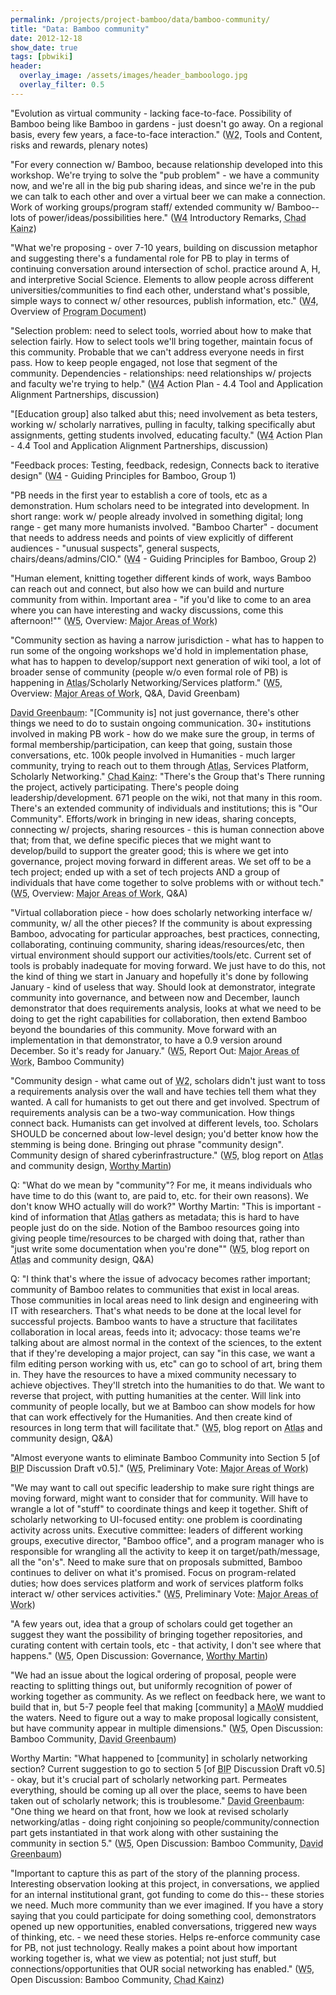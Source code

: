 ```yaml
---
permalink: /projects/project-bamboo/data/bamboo-community/
title: "Data: Bamboo community"
date: 2012-12-18
show_date: true
tags: [pbwiki]
header:
  overlay_image: /assets/images/header_bamboologo.jpg
  overlay_filter: 0.5
---
```

<p>"Evolution as virtual community - lacking face-to-face. Possibility of Bamboo being like Bamboo in gardens - just doesn't go away. On a regional basis, every few years, a face-to-face interaction." (<span class="glossary-term" title="Workshop 2 (Oct. 15-18, 2008) brought participants together to discuss the Directions that emerged from the data analysis conducted on the wiki. Participants suggested questions and issues for each Direction, and formed groups to delve further into their chosen Direction, including what aspects are within the scope of Project Bamboo, what Demonstrators would be helpful, and what the plan should be for the working group."><abbr title="Workshop 2 (Oct. 15-18, 2008) brought participants together to discuss the Directions that emerged from the data analysis conducted on the wiki. Participants suggested questions and issues for each Direction, and formed groups to delve further into their chosen Direction, including what aspects are within the scope of Project Bamboo, what Demonstrators would be helpful, and what the plan should be for the working group.">W2</abbr></span>, Tools and Content, risks and rewards, plenary notes)</p>
<p>"For every connection w/ Bamboo, because relationship developed into this workshop. We're trying to solve the "pub problem" - we have a community now, and we're all in the big pub sharing ideas, and since we're in the pub we can talk to each other and over a virtual beer we can make a connection. Work of working groups/program staff/ extended community w/ Bamboo-- lots of power/ideas/possibilities here." (<span class="glossary-term" title="Workshop 4 (April 16 - 18, 2009) included conversations about the discussion draft of the Bamboo Program Document, straw polls about interest in the program draft's areas of focus, and action plans by the groups that formed out of the straw polls."><abbr title="Workshop 4 (April 16 - 18, 2009) included conversations about the discussion draft of the Bamboo Program Document, straw polls about interest in the program draft's areas of focus, and action plans by the groups that formed out of the straw polls.">W4</abbr></span> Introductory Remarks, <span class="glossary-term" title="Chad J. Kainz, Senior Director for Academic Technologies in Networking Services & Information Technologies at the University of Chicago (later, Asst. Chief IT Officer and Executive Director, Campus & Academic Services in IT Services) was a Co-Director and subsequently Principal Investigator for the Bamboo Planning Project."><abbr title="Chad J. Kainz, Senior Director for Academic Technologies in Networking Services & Information Technologies at the University of Chicago (later, Asst. Chief IT Officer and Executive Director, Campus & Academic Services in IT Services) was a Co-Director and subsequently Principal Investigator for the Bamboo Planning Project.">Chad Kainz</abbr></span>)</p>
<p>"What we're proposing - over 7-10 years, building on discussion metaphor and suggesting there's a fundamental role for PB to play in terms of continuing conversation around intersection of schol. practice around A, H, and interpretive Social Science. Elements to allow people across different universities/communities to find each other, understand what's possible, simple ways to connect w/ other resources, publish information, etc." (<span class="glossary-term" title="Workshop 4 (April 16 - 18, 2009) included conversations about the discussion draft of the Bamboo Program Document, straw polls about interest in the program draft's areas of focus, and action plans by the groups that formed out of the straw polls."><abbr title="Workshop 4 (April 16 - 18, 2009) included conversations about the discussion draft of the Bamboo Program Document, straw polls about interest in the program draft's areas of focus, and action plans by the groups that formed out of the straw polls.">W4</abbr></span>, Overview of <span class="glossary-term" title="The Bamboo Program Document (drafts published March-April 2009) was a an outline for a possible 7-10 year vision for the Bamboo Community, discussed at Workshop 4."><abbr title="The Bamboo Program Document (drafts published March-April 2009) was a an outline for a possible 7-10 year vision for the Bamboo Community, discussed at Workshop 4.">Program Document</abbr></span>)</p>
<p>"Selection problem: need to select tools, worried about how to make that selection fairly. How to select tools we'll bring together, maintain focus of this community. Probable that we can't address everyone needs in first pass. How to keep people engaged, not lose that segment of the community. Dependencies - relationships: need relationships w/ projects and faculty we're trying to help." (<span class="glossary-term" title="Workshop 4 (April 16 - 18, 2009) included conversations about the discussion draft of the Bamboo Program Document, straw polls about interest in the program draft's areas of focus, and action plans by the groups that formed out of the straw polls."><abbr title="Workshop 4 (April 16 - 18, 2009) included conversations about the discussion draft of the Bamboo Program Document, straw polls about interest in the program draft's areas of focus, and action plans by the groups that formed out of the straw polls.">W4</abbr></span> Action Plan - 4.4 Tool and Application Alignment Partnerships, discussion)</p>
<p>"[Education group] also talked abut this; need involvement as beta testers, working w/ scholarly narratives, pulling in faculty, talking specifically abut assignments, getting students involved, educating faculty." (<span class="glossary-term" title="Workshop 4 (April 16 - 18, 2009) included conversations about the discussion draft of the Bamboo Program Document, straw polls about interest in the program draft's areas of focus, and action plans by the groups that formed out of the straw polls."><abbr title="Workshop 4 (April 16 - 18, 2009) included conversations about the discussion draft of the Bamboo Program Document, straw polls about interest in the program draft's areas of focus, and action plans by the groups that formed out of the straw polls.">W4</abbr></span> Action Plan - 4.4 Tool and Application Alignment Partnerships, discussion)</p>
<p>"Feedback proces: Testing, feedback, redesign, Connects back to iterative design" (<span class="glossary-term" title="Workshop 4 (April 16 - 18, 2009) included conversations about the discussion draft of the Bamboo Program Document, straw polls about interest in the program draft's areas of focus, and action plans by the groups that formed out of the straw polls."><abbr title="Workshop 4 (April 16 - 18, 2009) included conversations about the discussion draft of the Bamboo Program Document, straw polls about interest in the program draft's areas of focus, and action plans by the groups that formed out of the straw polls.">W4</abbr></span> - Guiding Principles for Bamboo, Group 1)</p>
<p>"PB needs in the first year to establish a core of tools, etc as a demonstration. Hum scholars need to be integrated into development. In short range: work w/ people already involved in something digital; long range - get many more humanists involved. "Bamboo Charter" - document that needs to address needs and points of view explicitly of different audiences - "unusual suspects", general suspects, chairs/deans/admins/CIO."  (<span class="glossary-term" title="Workshop 4 (April 16 - 18, 2009) included conversations about the discussion draft of the Bamboo Program Document, straw polls about interest in the program draft's areas of focus, and action plans by the groups that formed out of the straw polls."><abbr title="Workshop 4 (April 16 - 18, 2009) included conversations about the discussion draft of the Bamboo Program Document, straw polls about interest in the program draft's areas of focus, and action plans by the groups that formed out of the straw polls.">W4</abbr></span> - Guiding Principles for Bamboo, Group 2)</p>
<p>"Human element, knitting together different kinds of work, ways Bamboo can reach out and connect, but also how we can build and nurture community from within. Important area - "if you'd like to come to an area where you can have interesting and wacky discussions, come this afternoon!"" (<span class="glossary-term" title="At Workshop 5 (June 17 - 19, 2009), participants discussed the draft Bamboo Implementation Proposal and the consortial model, and voted to ratify the proposed major areas of work."><abbr title="At Workshop 5 (June 17 - 19, 2009), participants discussed the draft Bamboo Implementation Proposal and the consortial model, and voted to ratify the proposed major areas of work.">W5</abbr></span>, Overview: <span class="glossary-term" title="The section of the draft Bamboo Implementation Proposal that addressed what Bamboo would do (scholarly networking, atlas, services platform, community). Discussed at workshop 5."><abbr title="The section of the draft Bamboo Implementation Proposal that addressed what Bamboo would do (scholarly networking, atlas, services platform, community). Discussed at workshop 5.">Major Areas of Work</abbr></span>)</p>
<p>"Community section as having a narrow jurisdiction - what has to happen to run some of the ongoing workshops we'd hold in implementation phase, what has to happen to develop/support next generation of wiki tool, a lot of broader sense of community (people w/o even formal role of PB) is happening in <span class="glossary-term" title="The Atlas was a somewhat amorphous piece of the Bamboo Implementation Plan. The long-term vision Bamboo Program Document stated that the Atlas would record and deliver community input (Scholarly Narratives, Tool examples, Content/Resource examples, Service Families, community-contributed references to information outside the formal bounds of Bamboo, etc.) in easily updated, linked, annotatable forms that may be mixed, matched, categorized, and re-categorized."><abbr title="The Atlas was a somewhat amorphous piece of the Bamboo Implementation Plan. The long-term vision Bamboo Program Document stated that the Atlas would record and deliver community input (Scholarly Narratives, Tool examples, Content/Resource examples, Service Families, community-contributed references to information outside the formal bounds of Bamboo, etc.) in easily updated, linked, annotatable forms that may be mixed, matched, categorized, and re-categorized.">Atlas</abbr></span>/Scholarly Networking/Services platform." (<span class="glossary-term" title="At Workshop 5 (June 17 - 19, 2009), participants discussed the draft Bamboo Implementation Proposal and the consortial model, and voted to ratify the proposed major areas of work."><abbr title="At Workshop 5 (June 17 - 19, 2009), participants discussed the draft Bamboo Implementation Proposal and the consortial model, and voted to ratify the proposed major areas of work.">W5</abbr></span>, Overview: <span class="glossary-term" title="The section of the draft Bamboo Implementation Proposal that addressed what Bamboo would do (scholarly networking, atlas, services platform, community). Discussed at workshop 5."><abbr title="The section of the draft Bamboo Implementation Proposal that addressed what Bamboo would do (scholarly networking, atlas, services platform, community). Discussed at workshop 5.">Major Areas of Work</abbr></span>, Q&A, David Greenbam)</p>
<p><span class="glossary-term" title="David Greenbaum, Director of Data Services at the University of California, Berkeley, was a Co-Director of the Bamboo Planning Project."><abbr title="David Greenbaum, Director of Data Services at the University of California, Berkeley, was a Co-Director of the Bamboo Planning Project.">David Greenbaum</abbr></span>: "[Community is] not just governance, there's other things we need to do to sustain ongoing communication. 30+ institutions involved in making PB work - how do we make sure the group, in terms of formal membership/participation, can keep that going, sustain those conversations, etc. 100k people involved in Humanities - much larger community, trying to reach out to them through <span class="glossary-term" title="The Atlas was a somewhat amorphous piece of the Bamboo Implementation Plan. The long-term vision Bamboo Program Document stated that the Atlas would record and deliver community input (Scholarly Narratives, Tool examples, Content/Resource examples, Service Families, community-contributed references to information outside the formal bounds of Bamboo, etc.) in easily updated, linked, annotatable forms that may be mixed, matched, categorized, and re-categorized."><abbr title="The Atlas was a somewhat amorphous piece of the Bamboo Implementation Plan. The long-term vision Bamboo Program Document stated that the Atlas would record and deliver community input (Scholarly Narratives, Tool examples, Content/Resource examples, Service Families, community-contributed references to information outside the formal bounds of Bamboo, etc.) in easily updated, linked, annotatable forms that may be mixed, matched, categorized, and re-categorized.">Atlas</abbr></span>, Services Platform, Scholarly Networking." <span class="glossary-term" title="Chad J. Kainz, Senior Director for Academic Technologies in Networking Services & Information Technologies at the University of Chicago (later, Asst. Chief IT Officer and Executive Director, Campus & Academic Services in IT Services) was a Co-Director and subsequently Principal Investigator for the Bamboo Planning Project."><abbr title="Chad J. Kainz, Senior Director for Academic Technologies in Networking Services & Information Technologies at the University of Chicago (later, Asst. Chief IT Officer and Executive Director, Campus & Academic Services in IT Services) was a Co-Director and subsequently Principal Investigator for the Bamboo Planning Project.">Chad Kainz</abbr></span>: "There's the Group that's There running the project, actively participating. There's people doing leadership/development. 671 people on the wiki, not that many in this room. There's an extended community of individuals and institutions; this is "Our Community". Efforts/work in bringing in new ideas, sharing concepts, connecting w/ projects, sharing resources - this is human connection above that; from that, we define specific pieces that we might want to develop/build to support the greater good; this is where we get into governance, project moving forward in different areas. We set off to be a tech project; ended up with a set of tech projects AND a group of individuals that have come together to solve problems with or without tech." (<span class="glossary-term" title="At Workshop 5 (June 17 - 19, 2009), participants discussed the draft Bamboo Implementation Proposal and the consortial model, and voted to ratify the proposed major areas of work."><abbr title="At Workshop 5 (June 17 - 19, 2009), participants discussed the draft Bamboo Implementation Proposal and the consortial model, and voted to ratify the proposed major areas of work.">W5</abbr></span>, Overview: <span class="glossary-term" title="The section of the draft Bamboo Implementation Proposal that addressed what Bamboo would do (scholarly networking, atlas, services platform, community). Discussed at workshop 5."><abbr title="The section of the draft Bamboo Implementation Proposal that addressed what Bamboo would do (scholarly networking, atlas, services platform, community). Discussed at workshop 5.">Major Areas of Work</abbr></span>, Q&A)</p>
<p>"Virtual collaboration piece - how does scholarly networking interface w/ community, w/ all the other pieces? If the community is about expressing Bamboo, advocating for particular approaches, best practices, connecting, collaborating, continuing community, sharing ideas/resources/etc, then virtual environment should support our activities/tools/etc. Current set of tools is probably inadequate for moving forward. We just have to do this, not the kind of thing we start in January and hopefully it's done by following January - kind of useless that way. Should look at demonstrator, integrate community into governance, and between now and December, launch demonstrator that does requirements analysis, looks at what we need to be doing to get the right capabilities for collaboration, then extend Bamboo beyond the boundaries of this community. Move forward with an implementation in that demonstrator, to have a 0.9 version around December. So it's ready for January." (<span class="glossary-term" title="At Workshop 5 (June 17 - 19, 2009), participants discussed the draft Bamboo Implementation Proposal and the consortial model, and voted to ratify the proposed major areas of work."><abbr title="At Workshop 5 (June 17 - 19, 2009), participants discussed the draft Bamboo Implementation Proposal and the consortial model, and voted to ratify the proposed major areas of work.">W5</abbr></span>, Report Out: <span class="glossary-term" title="The section of the draft Bamboo Implementation Proposal that addressed what Bamboo would do (scholarly networking, atlas, services platform, community). Discussed at workshop 5."><abbr title="The section of the draft Bamboo Implementation Proposal that addressed what Bamboo would do (scholarly networking, atlas, services platform, community). Discussed at workshop 5.">Major Areas of Work</abbr></span>, Bamboo Community)</p>
<p>"Community design - what came out of <span class="glossary-term" title="Workshop 2 (Oct. 15-18, 2008) brought participants together to discuss the Directions that emerged from the data analysis conducted on the wiki. Participants suggested questions and issues for each Direction, and formed groups to delve further into their chosen Direction, including what aspects are within the scope of Project Bamboo, what Demonstrators would be helpful, and what the plan should be for the working group."><abbr title="Workshop 2 (Oct. 15-18, 2008) brought participants together to discuss the Directions that emerged from the data analysis conducted on the wiki. Participants suggested questions and issues for each Direction, and formed groups to delve further into their chosen Direction, including what aspects are within the scope of Project Bamboo, what Demonstrators would be helpful, and what the plan should be for the working group.">W2</abbr></span>, scholars didn't just want to toss a requirements analysis over the wall and have techies tell them what they wanted. A call for humanists to get out there and get involved. Spectrum of requirements analysis can be a two-way communication. How things connect back. Humanists can get involved at different levels, too. Scholars SHOULD be concerned about low-level design; you'd better know how the stemming is being done. Bringing out phrase "community design". Community design of shared cyberinfrastructure." (<span class="glossary-term" title="At Workshop 5 (June 17 - 19, 2009), participants discussed the draft Bamboo Implementation Proposal and the consortial model, and voted to ratify the proposed major areas of work."><abbr title="At Workshop 5 (June 17 - 19, 2009), participants discussed the draft Bamboo Implementation Proposal and the consortial model, and voted to ratify the proposed major areas of work.">W5</abbr></span>, blog report on <span class="glossary-term" title="The Atlas was a somewhat amorphous piece of the Bamboo Implementation Plan. The long-term vision Bamboo Program Document stated that the Atlas would record and deliver community input (Scholarly Narratives, Tool examples, Content/Resource examples, Service Families, community-contributed references to information outside the formal bounds of Bamboo, etc.) in easily updated, linked, annotatable forms that may be mixed, matched, categorized, and re-categorized."><abbr title="The Atlas was a somewhat amorphous piece of the Bamboo Implementation Plan. The long-term vision Bamboo Program Document stated that the Atlas would record and deliver community input (Scholarly Narratives, Tool examples, Content/Resource examples, Service Families, community-contributed references to information outside the formal bounds of Bamboo, etc.) in easily updated, linked, annotatable forms that may be mixed, matched, categorized, and re-categorized.">Atlas</abbr></span> and community design, <a href="http://www.cs.virginia.edu/~wnm/">Worthy Martin</a>)</p>
<p>Q: "What do we mean by "community"? For me, it means individuals who have time to do this (want to, are paid to, etc. for their own reasons). We don't know WHO actually will do work?" Worthy Martin: "This is important - kind of information that <span class="glossary-term" title="The Atlas was a somewhat amorphous piece of the Bamboo Implementation Plan. The long-term vision Bamboo Program Document stated that the Atlas would record and deliver community input (Scholarly Narratives, Tool examples, Content/Resource examples, Service Families, community-contributed references to information outside the formal bounds of Bamboo, etc.) in easily updated, linked, annotatable forms that may be mixed, matched, categorized, and re-categorized."><abbr title="The Atlas was a somewhat amorphous piece of the Bamboo Implementation Plan. The long-term vision Bamboo Program Document stated that the Atlas would record and deliver community input (Scholarly Narratives, Tool examples, Content/Resource examples, Service Families, community-contributed references to information outside the formal bounds of Bamboo, etc.) in easily updated, linked, annotatable forms that may be mixed, matched, categorized, and re-categorized.">Atlas</abbr></span> gathers as metadata; this is hard to have people just do on the side. Notion of the Bamboo resources going into giving people time/resources to be charged with doing that, rather than "just write some documentation when you're done"" (<span class="glossary-term" title="At Workshop 5 (June 17 - 19, 2009), participants discussed the draft Bamboo Implementation Proposal and the consortial model, and voted to ratify the proposed major areas of work."><abbr title="At Workshop 5 (June 17 - 19, 2009), participants discussed the draft Bamboo Implementation Proposal and the consortial model, and voted to ratify the proposed major areas of work.">W5</abbr></span>, blog report on <span class="glossary-term" title="The Atlas was a somewhat amorphous piece of the Bamboo Implementation Plan. The long-term vision Bamboo Program Document stated that the Atlas would record and deliver community input (Scholarly Narratives, Tool examples, Content/Resource examples, Service Families, community-contributed references to information outside the formal bounds of Bamboo, etc.) in easily updated, linked, annotatable forms that may be mixed, matched, categorized, and re-categorized."><abbr title="The Atlas was a somewhat amorphous piece of the Bamboo Implementation Plan. The long-term vision Bamboo Program Document stated that the Atlas would record and deliver community input (Scholarly Narratives, Tool examples, Content/Resource examples, Service Families, community-contributed references to information outside the formal bounds of Bamboo, etc.) in easily updated, linked, annotatable forms that may be mixed, matched, categorized, and re-categorized.">Atlas</abbr></span> and community design, Q&A)</p>
<p>Q: "I think that's where the issue of advocacy becomes rather important; community of Bamboo relates to communities that exist in local areas. Those communities in local areas need to link design and engineering with IT with researchers. That's what needs to be done at the local level for successful projects. Bamboo wants to have a structure that facilitates collaboration in local areas, feeds into it; advocacy: those teams we're talking about are almost normal in the context of the sciences, to the extent that if they're developing a major project, can say "in this case, we want a film editing person working with us, etc" can go to school of art, bring them in. They have the resources to have a mixed community necessary to achieve objectives. They'll stretch into the humanities to do that. We want to reverse that project, with putting humanities at the center. Will link into community of people locally, but we at Bamboo can show models for how that can work effectively for the Humanities. And then create kind of resources in long term that will facilitate that." (<span class="glossary-term" title="At Workshop 5 (June 17 - 19, 2009), participants discussed the draft Bamboo Implementation Proposal and the consortial model, and voted to ratify the proposed major areas of work."><abbr title="At Workshop 5 (June 17 - 19, 2009), participants discussed the draft Bamboo Implementation Proposal and the consortial model, and voted to ratify the proposed major areas of work.">W5</abbr></span>, blog report on <span class="glossary-term" title="The Atlas was a somewhat amorphous piece of the Bamboo Implementation Plan. The long-term vision Bamboo Program Document stated that the Atlas would record and deliver community input (Scholarly Narratives, Tool examples, Content/Resource examples, Service Families, community-contributed references to information outside the formal bounds of Bamboo, etc.) in easily updated, linked, annotatable forms that may be mixed, matched, categorized, and re-categorized."><abbr title="The Atlas was a somewhat amorphous piece of the Bamboo Implementation Plan. The long-term vision Bamboo Program Document stated that the Atlas would record and deliver community input (Scholarly Narratives, Tool examples, Content/Resource examples, Service Families, community-contributed references to information outside the formal bounds of Bamboo, etc.) in easily updated, linked, annotatable forms that may be mixed, matched, categorized, and re-categorized.">Atlas</abbr></span> and community design, Q&A)</p>
<p>"Almost everyone wants to eliminate Bamboo Community into Section 5 [of <span class="glossary-term" title="The Bamboo Implementation Proposal (revisions published May-August 2009) was intended to be submitted to Mellon's RIT program for funding, until RIT folded in December 2009."><abbr title="The Bamboo Implementation Proposal (revisions published May-August 2009) was intended to be submitted to Mellon's RIT program for funding, until RIT folded in December 2009.">BIP</abbr></span> Discussion Draft v0.5]." (<span class="glossary-term" title="At Workshop 5 (June 17 - 19, 2009), participants discussed the draft Bamboo Implementation Proposal and the consortial model, and voted to ratify the proposed major areas of work."><abbr title="At Workshop 5 (June 17 - 19, 2009), participants discussed the draft Bamboo Implementation Proposal and the consortial model, and voted to ratify the proposed major areas of work.">W5</abbr></span>, Preliminary Vote: <span class="glossary-term" title="The section of the draft Bamboo Implementation Proposal that addressed what Bamboo would do (scholarly networking, atlas, services platform, community). Discussed at workshop 5."><abbr title="The section of the draft Bamboo Implementation Proposal that addressed what Bamboo would do (scholarly networking, atlas, services platform, community). Discussed at workshop 5.">Major Areas of Work</abbr></span>)</p>
<p>"We may want to call out specific leadership to make sure right things are moving forward, might want to consider that for community. Will have to wrangle a lot of "stuff" to coordinate things and keep it together. Shift of scholarly networking to UI-focused entity: one problem is coordinating activity across units. Executive committee: leaders of different working groups, executive director, "Bamboo office", and a program manager who is responsible for wrangling all the activity to keep it on target/path/message, all the "on's". Need to make sure that on proposals submitted, Bamboo continues to deliver on what it's promised. Focus on program-related duties; how does services platform and work of services platform folks interact w/ other services activities." (<span class="glossary-term" title="At Workshop 5 (June 17 - 19, 2009), participants discussed the draft Bamboo Implementation Proposal and the consortial model, and voted to ratify the proposed major areas of work."><abbr title="At Workshop 5 (June 17 - 19, 2009), participants discussed the draft Bamboo Implementation Proposal and the consortial model, and voted to ratify the proposed major areas of work.">W5</abbr></span>, Preliminary Vote: <span class="glossary-term" title="The section of the draft Bamboo Implementation Proposal that addressed what Bamboo would do (scholarly networking, atlas, services platform, community). Discussed at workshop 5."><abbr title="The section of the draft Bamboo Implementation Proposal that addressed what Bamboo would do (scholarly networking, atlas, services platform, community). Discussed at workshop 5.">Major Areas of Work</abbr></span>)</p>
<p>"A few years out, idea that a group of scholars could get together an suggest they want the possibility of bringing together repositories, and curating content with certain tools, etc - that activity, I don't see where that happens." (<span class="glossary-term" title="At Workshop 5 (June 17 - 19, 2009), participants discussed the draft Bamboo Implementation Proposal and the consortial model, and voted to ratify the proposed major areas of work."><abbr title="At Workshop 5 (June 17 - 19, 2009), participants discussed the draft Bamboo Implementation Proposal and the consortial model, and voted to ratify the proposed major areas of work.">W5</abbr></span>, Open Discussion: Governance, <a href="http://www.cs.virginia.edu/~wnm/">Worthy Martin</a>)</p>
<p>"We had an issue about the logical ordering of proposal, people were reacting to splitting things out, but uniformly recognition of power of working together as community. As we reflect on feedback here, we want to build that in, but 5-7 people feel that making [community] a <span class="glossary-term" title="Major Areas of Work; the section of the draft Bamboo Implementation Proposal that addressed what Bamboo would do (scholarly networking, atlas, services platform, community). Discussed at workshop 5."><abbr title="Major Areas of Work; the section of the draft Bamboo Implementation Proposal that addressed what Bamboo would do (scholarly networking, atlas, services platform, community). Discussed at workshop 5.">MAoW</abbr></span> muddied the waters. Need to figure out a way to make proposal logically consistent, but have community appear in multiple dimensions." (<span class="glossary-term" title="At Workshop 5 (June 17 - 19, 2009), participants discussed the draft Bamboo Implementation Proposal and the consortial model, and voted to ratify the proposed major areas of work."><abbr title="At Workshop 5 (June 17 - 19, 2009), participants discussed the draft Bamboo Implementation Proposal and the consortial model, and voted to ratify the proposed major areas of work.">W5</abbr></span>, Open Discussion: Bamboo Community, <span class="glossary-term" title="David Greenbaum, Director of Data Services at the University of California, Berkeley, was a Co-Director of the Bamboo Planning Project."><abbr title="David Greenbaum, Director of Data Services at the University of California, Berkeley, was a Co-Director of the Bamboo Planning Project.">David Greenbaum</abbr></span>)</p>
<p>Worthy Martin: "What happened to [community] in scholarly networking section? Current suggestion to go to section 5 [of <span class="glossary-term" title="The Bamboo Implementation Proposal (revisions published May-August 2009) was intended to be submitted to Mellon's RIT program for funding, until RIT folded in December 2009."><abbr title="The Bamboo Implementation Proposal (revisions published May-August 2009) was intended to be submitted to Mellon's RIT program for funding, until RIT folded in December 2009.">BIP</abbr></span> Discussion Draft v0.5] - okay, but it's crucial part of scholarly networking part. Permeates everything, should be coming up all over the place, seems to have been taken out of scholarly network; this is troublesome." <span class="glossary-term" title="David Greenbaum, Director of Data Services at the University of California, Berkeley, was a Co-Director of the Bamboo Planning Project."><abbr title="David Greenbaum, Director of Data Services at the University of California, Berkeley, was a Co-Director of the Bamboo Planning Project.">David Greenbaum</abbr></span>: "One thing we heard on that front, how we look at revised scholarly networking/atlas - doing right conjoining so people/community/connection part gets instantiated in that work along with other sustaining the community in section 5." (<span class="glossary-term" title="At Workshop 5 (June 17 - 19, 2009), participants discussed the draft Bamboo Implementation Proposal and the consortial model, and voted to ratify the proposed major areas of work."><abbr title="At Workshop 5 (June 17 - 19, 2009), participants discussed the draft Bamboo Implementation Proposal and the consortial model, and voted to ratify the proposed major areas of work.">W5</abbr></span>, Open Discussion: Bamboo Community, <span class="glossary-term" title="David Greenbaum, Director of Data Services at the University of California, Berkeley, was a Co-Director of the Bamboo Planning Project."><abbr title="David Greenbaum, Director of Data Services at the University of California, Berkeley, was a Co-Director of the Bamboo Planning Project.">David Greenbaum</abbr></span>)</p>
<p>"Important to capture this as part of the story of the planning process. Interesting observation looking at this project, in conversations, we applied for an internal institutional grant, got funding to come do this-- these stories we need. Much more community than we ever imagined. If you have a story saying that you could participate for doing something cool, demonstrators opened up new opportunities, enabled conversations, triggered new ways of thinking, etc. - we need these stories. Helps re-enforce community case for PB, not just technology. Really makes a point about how important working together is, what we view as potential; not just stuff, but connections/opportunities that OUR social networking has enabled." (<span class="glossary-term" title="At Workshop 5 (June 17 - 19, 2009), participants discussed the draft Bamboo Implementation Proposal and the consortial model, and voted to ratify the proposed major areas of work."><abbr title="At Workshop 5 (June 17 - 19, 2009), participants discussed the draft Bamboo Implementation Proposal and the consortial model, and voted to ratify the proposed major areas of work.">W5</abbr></span>, Open Discussion: Bamboo Community, <span class="glossary-term" title="Chad J. Kainz, Senior Director for Academic Technologies in Networking Services & Information Technologies at the University of Chicago (later, Asst. Chief IT Officer and Executive Director, Campus & Academic Services in IT Services) was a Co-Director and subsequently Principal Investigator for the Bamboo Planning Project."><abbr title="Chad J. Kainz, Senior Director for Academic Technologies in Networking Services & Information Technologies at the University of Chicago (later, Asst. Chief IT Officer and Executive Director, Campus & Academic Services in IT Services) was a Co-Director and subsequently Principal Investigator for the Bamboo Planning Project.">Chad Kainz</abbr></span>)</p>
